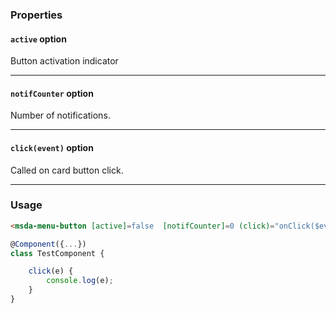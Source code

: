 ### Properties

#### `active` option
Button activation indicator

---
#### `notifCounter` option
Number of notifications.

---
#### `click(event)` option
Called on card button click.


---
### Usage

```html
<msda-menu-button [active]=false  [notifCounter]=0 (click)="onClick($event)"></msda-menu-button>
```

```typescript
@Component({...})
class TestComponent {

    click(e) {
        console.log(e);
    }
}
```
